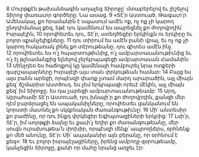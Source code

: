 8 Մուրթքէն թախանձագին աղաչեց Տիրոջը՝ մտաբերելով եւ յիշելով Տիրոջ փառաւոր գործերը: Նա ասաց. 9 «Տէ՛ր Աստուած, Թագաւո՛ր Ամենակալ, քո հրամանին է սպասում ամէն ոք, ոչ ոք չի կարող ընդդիմանալ քեզ, եթէ դու կամենում ես ապրեցնել քո ժողովրդին՝ Իսրայէլին, 10 որովհետեւ դու, Տէ՛ր, ստեղծեցիր երկինքն ու երկիրը եւ բոլոր սքանչելիքները. 11 դու տիրում ես ամէն բանի վրայ, եւ ոչ ոք չի կարող հակառակ լինել քո տէրութեանը. դու գիտես ամէն ինչ. 12 որովհետեւ ես ո՛չ հպարտութիւնից, ո՛չ ամբարտաւանութիւնից եւ ո՛չ էլ թշնամանքից ելնելով չերկրպագեցի ամբարտաւան Համանին: 13 Մինչդեռ ես հաճոյքով կը կամենայի համբուրել նրա ոտքերի գարշապարները Իսրայէլի այս տան փրկութեան համար: 14 Բայց ես այս բանն արեցի, որպէսզի փառք չտամ մարդ արարածին, այլ միայն քեզ՝ ճշմարիտ Աստծուդ. ես չեմ երկրպագի որեւէ մէկին, այլ միայն քեզ՝ իմ Տիրոջը. ես դա չարեցի ամբարտաւանութեամբ: 15 Արդ, Աբրահամի Տէ՛ր Աստուած, դու խնայի՛ր քո ժողովրդին, քանզի մեր դէմ բարձրացել են ապականիչները, որովհետեւ ցանկանում են կորստի մատնել քո սկզբնական ժառանգութիւնը: 16 Մի՛ անտեսիր քո բաժինը, որ դու ինքդ փրկեցիր Եգիպտացիների երկրից: 17 Լսի՛ր, Տէ՛ր, իմ աղօթքի ձայնը եւ քաւի՛չ եղիր քո ժառանգութեանը, մեր սուգն ուրախութեա՛ն փոխիր, որպէսզի մենք՝ ապրողներս, օրհնենք քո մեծ անունը, Տէ՛ր: Մի՛ ապականիր այն բերանը, որ օրհնում է քեզ»:
18 Եւ բոլոր իսրայէլացիները, իրենց ամբողջ զօրութեամբ, կանչեցին Տիրոջը, քանի որ մահը նրանց առջեւ էր:































